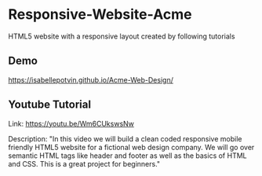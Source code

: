 # Responsive-Website-Acme
HTML5 website with a responsive layout created by following tutorials

## Demo
https://isabellepotvin.github.io/Acme-Web-Design/

## Youtube Tutorial
Link: https://youtu.be/Wm6CUkswsNw

Description: "In this video we will build a clean coded responsive mobile friendly HTML5 website for a fictional web design company. We will go over semantic HTML tags like header and footer as well as the basics of HTML and CSS. This is a great project for beginners."
